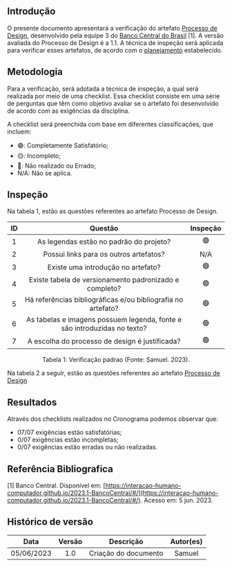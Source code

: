 ## Introdução

O presente documento apresentará a verificação do artefato [Processo de Design](https://interacao-humano-computador.github.io/2023.1-BancoCentral/#/planejamento/processo_de_design), desenvolvido pela equipe 3 do [Banco Central do Brasil](https://interacao-humano-computador.github.io/2023.1-BancoCentral/) [1]. A versão avaliada do Processo de Design é a 1.1. A técnica de inspeção será aplicada para verificar esses artefatos, de acordo com o [planejamento](../planejamento.md) estabelecido.

## Metodologia

Para a verificação, será adotada a técnica de inspeção, a qual será realizada por meio de uma checklist. Essa checklist consiste em uma série de perguntas que têm como objetivo avaliar se o artefato foi desenvolvido de acordo com as exigências da disciplina.

A checklist será preenchida com base em diferentes classificações, que incluem:

- 🟢: Completamente Satisfatório;
- 🟡: Incompleto;
- 🔴: Não realizado ou Errado;
- N/A: Não se aplica.

## Inspeção

Na tabela 1, estão as questões referentes ao artefato Processo de Design.

| ID |                                 Questão                                 | Inspeção |
| :-: | :-----------------------------------------------------------------------: | :--------: |
| 1 |                 As legendas estão no padrão do projeto?                 |     🟢     |
| 2 |                  Possui links para os outros artefatos?                  |    N/A    |
| 3 |                   Existe uma introdução no artefato?                   |     🟢     |
| 4 |          Existe tabela de versionamento padronizado e completo?          |     🟢     |
| 5 |      Há referências bibliográficas e/ou bibliografia no artefato?      |     🟢     |
| 6 | As tabelas e imagens possuem legenda, fonte e são introduzidas no texto? |     🟢     |
| 7 |              A escolha do processo de design é justificada?              |     🟢     |

<div style="text-align: center">
    <p> Tabela 1: Verificação padrao (Fonte: Samuel. 2023).</p>
</div>

Na tabela 2 a seguir, estão as questões referentes ao artefato [Processo de Design](https://interacao-humano-computador.github.io/2023.1-BancoCentral/#/planejamento/processo_de_design)

## Resultados

Através dos checklists realizados no Cronograma podemos observar que:

- 07/07 exigências estão satisfatórias;
- 0/07 exigências estão incompletas;
- 0/07 exigências estão erradas ou não realizadas.

## Referência Bibliografica

[1] Banco Central. Disponível em: [https://interacao-humano-computador.github.io/2023.1-BancoCentral/#/](https://interacao-humano-computador.github.io/2023.1-BancoCentral/#/). Acesso em: 5 jun. 2023.‌

## Histórico de versão

|    Data    | Versão |      Descrição      | Autor(es) |
| :--------: | :-----: | :--------------------: | :-------: |
| 05/06/2023 |   1.0   | Criação do documento |  Samuel  |
